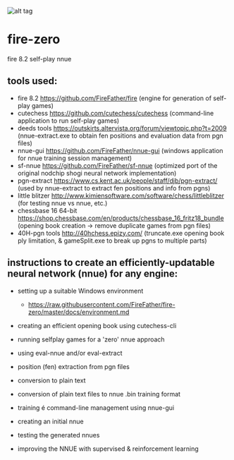 ![alt tag](https://raw.githubusercontent.com/FireFather/fire-zero/master/bitmaps/nnue-gui.png)

# fire-zero
fire 8.2 self-play nnue

## tools used:

- fire 8.2 https://github.com/FireFather/fire (engine for generation of self-play games)
- cutechess https://github.com/cutechess/cutechess (command-line application to run self-play games)
- deeds tools https://outskirts.altervista.org/forum/viewtopic.php?t=2009 (nnue-extract.exe to obtain fen positions and evaluation data from pgn files)
- nnue-gui https://github.com/FireFather/nnue-gui (windows application for nnue training session management)
- sf-nnue https://github.com/FireFather/sf-nnue (optimized port of the original nodchip shogi neural network implementation)
- pgn-extract https://www.cs.kent.ac.uk/people/staff/djb/pgn-extract/ (used by nnue-extract to extract fen positions and info from pgns)
- little blitzer http://www.kimiensoftware.com/software/chess/littleblitzer (for testing nnue vs nnue, etc.)
- chessbase 16 64-bit https://shop.chessbase.com/en/products/chessbase_16_fritz18_bundle (opening book creation -> remove duplicate games from pgn files)
- 40H-pgn tools http://40hchess.epizy.com/ (truncate.exe opening book ply limitation, & gameSplit.exe to break up pgns to multiple parts)

## instructions to create an efficiently-updatable neural network (nnue) for any engine:
- setting up a suitable Windows environment
  - https://raw.githubusercontent.com/FireFather/fire-zero/master/docs/environment.md

- creating an efficient opening book using cutechess-cli
- running selfplay games for a 'zero' nnue approach
- using eval-nnue and/or eval-extract
- position (fen) extraction from pgn files
- conversion to plain text
- conversion of plain text files to nnue .bin training format
- training é command-line management using nnue-gui
- creating an initial nnue
- testing the generated nnues
- improving the NNUE with supervised & reinforcement learning
